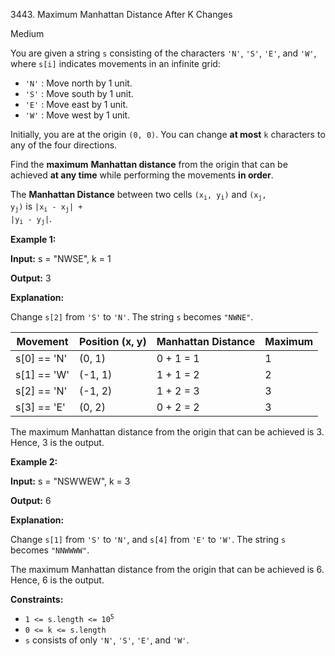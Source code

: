 3443\. Maximum Manhattan Distance After K Changes

Medium

You are given a string `s` consisting of the characters `'N'`, `'S'`, `'E'`, and `'W'`, where `s[i]` indicates movements in an infinite grid:

*   `'N'` : Move north by 1 unit.
*   `'S'` : Move south by 1 unit.
*   `'E'` : Move east by 1 unit.
*   `'W'` : Move west by 1 unit.

Initially, you are at the origin `(0, 0)`. You can change **at most** `k` characters to any of the four directions.

Find the **maximum** **Manhattan distance** from the origin that can be achieved **at any time** while performing the movements **in order**.

The **Manhattan Distance** between two cells <code>(x<sub>i</sub>, y<sub>i</sub>)</code> and <code>(x<sub>j</sub>, y<sub>j</sub>)</code> is <code>|x<sub>i</sub> - x<sub>j</sub>| + |y<sub>i</sub> - y<sub>j</sub>|</code>.

**Example 1:**

**Input:** s = "NWSE", k = 1

**Output:** 3

**Explanation:**

Change `s[2]` from `'S'` to `'N'`. The string `s` becomes `"NWNE"`.

| Movement         | Position (x, y) | Manhattan Distance | Maximum |
|-----------------|----------------|--------------------|---------|
| s[0] == 'N'    | (0, 1)         | 0 + 1 = 1         | 1       |
| s[1] == 'W'    | (-1, 1)        | 1 + 1 = 2         | 2       |
| s[2] == 'N'    | (-1, 2)        | 1 + 2 = 3         | 3       |
| s[3] == 'E'    | (0, 2)         | 0 + 2 = 2         | 3       |

The maximum Manhattan distance from the origin that can be achieved is 3. Hence, 3 is the output.

**Example 2:**

**Input:** s = "NSWWEW", k = 3

**Output:** 6

**Explanation:**

Change `s[1]` from `'S'` to `'N'`, and `s[4]` from `'E'` to `'W'`. The string `s` becomes `"NNWWWW"`.

The maximum Manhattan distance from the origin that can be achieved is 6. Hence, 6 is the output.

**Constraints:**

*   <code>1 <= s.length <= 10<sup>5</sup></code>
*   `0 <= k <= s.length`
*   `s` consists of only `'N'`, `'S'`, `'E'`, and `'W'`.